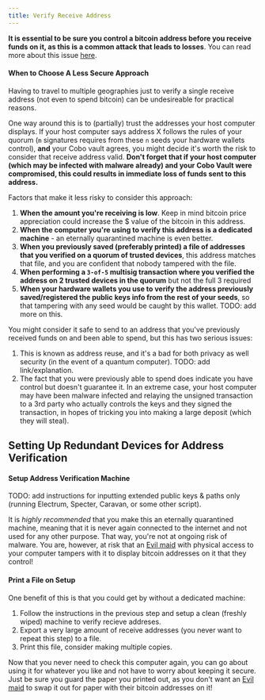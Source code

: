 ```yaml
---
title: Verify Receive Address
---
```


**It is essential to be sure you control a bitcoin address before you receive funds on it, as this is a common attack that leads to losses**.
You can read more about this issue [here](/known-issues/verify-receive-address).

#### When to Choose A Less Secure Approach
Having to travel to multiple geographies just to verify a single receive address (not even to spend bitcoin) can be undesireable for practical reasons.

One way around this is to (partially) trust the addresses your host computer displays.
If your host computer says address X follows the rules of your quorum (`m` signatures requires from these `n` seeds your hardware wallets control), **and** your Cobo vault agrees, you might decide it's worth the risk to consider that receive address valid.
**Don't forget that if your host computer (which may be infected with malware already) and your Cobo Vault were compromised, this could results in immediate loss of funds sent to this address.**

Factors that make it less risky to consider this approach:
1. **When the amount you're receiving is low**.
Keep in mind bitcoin price appreciation could increase the $ value of the bitcoin in this address.
2. **When the computer you're using to verify this address is a dedicated machine** -
an eternally quarantined machine is even better.
3. **When you previously saved (preferably printed) a file of addresses that you verified on a quorum of trusted devices**,
this address matches that file, and you are confident that nobody tampered with the file.
4. **When performing a `3-of-5` multisig transaction where you verified the address on 2 trusted devices in the quorum**
but not the full 3 required
5. **When your hardware wallets you use to verify the address previously saved/registered the public keys info from the rest of your seeds**,
so that tampering with any seed would be caught by this wallet. TODO: add more on this.

You might consider it safe to send to an address that you've previously received funds on and been able to spend, but this has two serious issues:
1. This is known as address reuse, and it's a bad for both privacy as well security (in the event of a quantum computer).
TODO: add link/explanation.
2. The fact that you were previously able to spend does indicate you have control but doesn't guarantee it.
In an extreme case, your host computer may have been malware infected and relaying the unsigned transaction to a 3rd party who actually controls the keys and they signed the transaction, in hopes of tricking you into making a large deposit (which they will steal).


## Setting Up Redundant Devices for Address Verification

#### Setup Address Verification Machine
TODO: add instructions for inputting extended public keys & paths only (running Electrum, Specter, Caravan, or some other script).

It is *highly recommended* that you make this an eternally quarantined machine, meaning that it is never again connected to the internet and not used for any other purpose.
That way, you're not at ongoing risk of malware.
You are, however, at risk that an [Evil maid](https://en.wikipedia.org/wiki/Evil_maid_attack) with physical access to your computer tampers with it to display bitcoin addresses on it that they control!

#### Print a File on Setup
One benefit of this is that you could get by without a dedicated machine:
1. Follow the instructions in the previous step and setup a clean (freshly wiped) machine to verify recieve addreses.
2. Export a very large amount of receive addresses (you never want to repeat this step) to a file.
3. Print this file, consider making multiple copies.

Now that you never need to check this computer again, you can go about using it for whatever you like and not have to worry about keeping it secure.
Just be sure you guard the paper you printed out, as you don't want an [Evil maid](https://en.wikipedia.org/wiki/Evil_maid_attack) to swap it out for paper with their bitcoin addresses on it!
